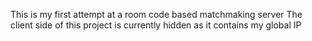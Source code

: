 This is my first attempt at a room code based matchmaking server
The client side of this project is currently hidden as it contains my global IP